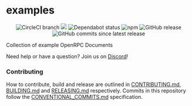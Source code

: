 # examples

<center>
  <span>
    <img alt="CircleCI branch" src="https://img.shields.io/circleci/project/github/open-rpc/examples/master.svg">
    <img src="https://codecov.io/gh/open-rpc/examples/branch/master/graph/badge.svg" />
    <img alt="Dependabot status" src="https://api.dependabot.com/badges/status?host=github&repo=open-rpc/examples" />
    <img alt="npm" src="https://img.shields.io/npm/dt/@open-rpc/examples.svg" />
    <img alt="GitHub release" src="https://img.shields.io/github/release/open-rpc/examples.svg" />
    <img alt="GitHub commits since latest release" src="https://img.shields.io/github/commits-since/open-rpc/examples/latest.svg" />
  </span>
</center>

Collection of example OpenRPC Documents

Need help or have a question? Join us on [Discord](https://discord.gg/gREUKuF)!

### Contributing

How to contribute, build and release are outlined in [CONTRIBUTING.md](CONTRIBUTING.md), [BUILDING.md](BUILDING.md) and [RELEASING.md](RELEASING.md) respectively. Commits in this repository follow the [CONVENTIONAL_COMMITS.md](CONVENTIONAL_COMMITS.md) specification.

